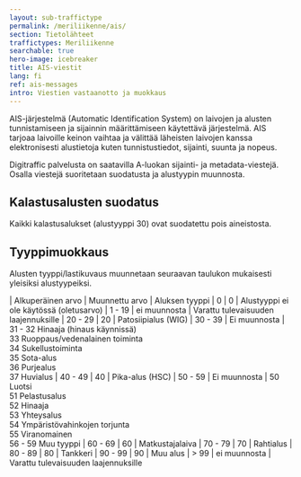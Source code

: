 ```yaml
---
layout: sub-traffictype
permalink: /meriliikenne/ais/
section: Tietolähteet
traffictypes: Meriliikenne
searchable: true
hero-image: icebreaker
title: AIS-viestit
lang: fi
ref: ais-messages
intro: Viestien vastaanotto ja muokkaus
---
```


AIS-järjestelmä (Automatic Identification System) on laivojen ja alusten
tunnistamiseen ja sijainnin määrittämiseen käytettävä järjestelmä. AIS tarjoaa
laivoille keinon vaihtaa ja välittää läheisten laivojen kanssa elektronisesti
alustietoja kuten tunnistustiedot, sijainti, suunta ja nopeus.

Digitraffic palvelusta on saatavilla A-luokan sijainti- ja metadata-viestejä.
Osalla viestejä suoritetaan suodatusta ja alustyypin muunnosta.

## Kalastusalusten suodatus

Kaikki kalastusalukset (alustyyppi 30) ovat suodatettu pois aineistosta.

## Tyyppimuokkaus

Alusten tyyppi/lastikuvaus muunnetaan seuraavan taulukon mukaisesti yleisiksi
alustyypeiksi.

| Alkuperäinen arvo | Muunnettu arvo | Aluksen tyyppi | 0 | 0 | Alustyyppi ei
ole käytössä (oletusarvo) | 1 - 19 | ei muunnosta | Varattu tulevaisuuden
laajennuksille | 20 - 29 | 20 | Patosiipialus (WIG) | 30 - 39 | Ei muunnosta |
31 - 32 Hinaaja (hinaus käynnissä)<br>33 Ruoppaus/vedenalainen toiminta<br>34
Sukellustoiminta<br>35 Sota-alus<br>36 Purjealus<br>37 Huvialus | 40 - 49 | 40 |
Pika-alus (HSC) | 50 - 59 | Ei muunnosta | 50 Luotsi<br>51 Pelastusalus<br>52
Hinaaja<br>53 Yhteysalus<br>54 Ympäristövahinkojen torjunta<br>55
Viranomainen<br>56 - 59 Muu tyyppi | 60 - 69 | 60 | Matkustajalaiva | 70 - 79 |
70 | Rahtialus | 80 - 89 | 80 | Tankkeri | 90 - 99 | 90 | Muu alus | > 99 | ei
muunnosta | Varattu tulevaisuuden laajennuksille
